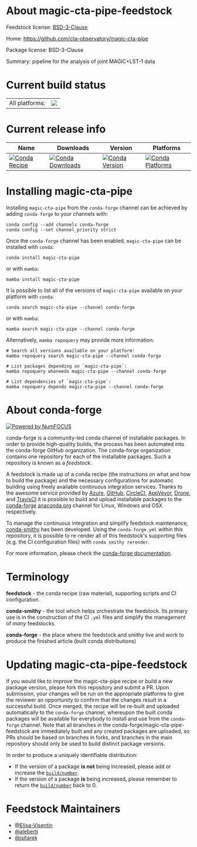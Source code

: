 About magic-cta-pipe-feedstock
==============================

Feedstock license: [BSD-3-Clause](https://github.com/conda-forge/magic-cta-pipe-feedstock/blob/main/LICENSE.txt)

Home: https://github.com/cta-observatory/magic-cta-pipe

Package license: BSD-3-Clause

Summary: pipeline for the analysis of joint MAGIC+LST-1 data

Current build status
====================


<table><tr><td>All platforms:</td>
    <td>
      <a href="https://dev.azure.com/conda-forge/feedstock-builds/_build/latest?definitionId=23294&branchName=main">
        <img src="https://dev.azure.com/conda-forge/feedstock-builds/_apis/build/status/magic-cta-pipe-feedstock?branchName=main">
      </a>
    </td>
  </tr>
</table>

Current release info
====================

| Name | Downloads | Version | Platforms |
| --- | --- | --- | --- |
| [![Conda Recipe](https://img.shields.io/badge/recipe-magic--cta--pipe-green.svg)](https://anaconda.org/conda-forge/magic-cta-pipe) | [![Conda Downloads](https://img.shields.io/conda/dn/conda-forge/magic-cta-pipe.svg)](https://anaconda.org/conda-forge/magic-cta-pipe) | [![Conda Version](https://img.shields.io/conda/vn/conda-forge/magic-cta-pipe.svg)](https://anaconda.org/conda-forge/magic-cta-pipe) | [![Conda Platforms](https://img.shields.io/conda/pn/conda-forge/magic-cta-pipe.svg)](https://anaconda.org/conda-forge/magic-cta-pipe) |

Installing magic-cta-pipe
=========================

Installing `magic-cta-pipe` from the `conda-forge` channel can be achieved by adding `conda-forge` to your channels with:

```
conda config --add channels conda-forge
conda config --set channel_priority strict
```

Once the `conda-forge` channel has been enabled, `magic-cta-pipe` can be installed with `conda`:

```
conda install magic-cta-pipe
```

or with `mamba`:

```
mamba install magic-cta-pipe
```

It is possible to list all of the versions of `magic-cta-pipe` available on your platform with `conda`:

```
conda search magic-cta-pipe --channel conda-forge
```

or with `mamba`:

```
mamba search magic-cta-pipe --channel conda-forge
```

Alternatively, `mamba repoquery` may provide more information:

```
# Search all versions available on your platform:
mamba repoquery search magic-cta-pipe --channel conda-forge

# List packages depending on `magic-cta-pipe`:
mamba repoquery whoneeds magic-cta-pipe --channel conda-forge

# List dependencies of `magic-cta-pipe`:
mamba repoquery depends magic-cta-pipe --channel conda-forge
```


About conda-forge
=================

[![Powered by
NumFOCUS](https://img.shields.io/badge/powered%20by-NumFOCUS-orange.svg?style=flat&colorA=E1523D&colorB=007D8A)](https://numfocus.org)

conda-forge is a community-led conda channel of installable packages.
In order to provide high-quality builds, the process has been automated into the
conda-forge GitHub organization. The conda-forge organization contains one repository
for each of the installable packages. Such a repository is known as a *feedstock*.

A feedstock is made up of a conda recipe (the instructions on what and how to build
the package) and the necessary configurations for automatic building using freely
available continuous integration services. Thanks to the awesome service provided by
[Azure](https://azure.microsoft.com/en-us/services/devops/), [GitHub](https://github.com/),
[CircleCI](https://circleci.com/), [AppVeyor](https://www.appveyor.com/),
[Drone](https://cloud.drone.io/welcome), and [TravisCI](https://travis-ci.com/)
it is possible to build and upload installable packages to the
[conda-forge](https://anaconda.org/conda-forge) [anaconda.org](https://anaconda.org/)
channel for Linux, Windows and OSX respectively.

To manage the continuous integration and simplify feedstock maintenance,
[conda-smithy](https://github.com/conda-forge/conda-smithy) has been developed.
Using the ``conda-forge.yml`` within this repository, it is possible to re-render all of
this feedstock's supporting files (e.g. the CI configuration files) with ``conda smithy rerender``.

For more information, please check the [conda-forge documentation](https://conda-forge.org/docs/).

Terminology
===========

**feedstock** - the conda recipe (raw material), supporting scripts and CI configuration.

**conda-smithy** - the tool which helps orchestrate the feedstock.
                   Its primary use is in the construction of the CI ``.yml`` files
                   and simplify the management of *many* feedstocks.

**conda-forge** - the place where the feedstock and smithy live and work to
                  produce the finished article (built conda distributions)


Updating magic-cta-pipe-feedstock
=================================

If you would like to improve the magic-cta-pipe recipe or build a new
package version, please fork this repository and submit a PR. Upon submission,
your changes will be run on the appropriate platforms to give the reviewer an
opportunity to confirm that the changes result in a successful build. Once
merged, the recipe will be re-built and uploaded automatically to the
`conda-forge` channel, whereupon the built conda packages will be available for
everybody to install and use from the `conda-forge` channel.
Note that all branches in the conda-forge/magic-cta-pipe-feedstock are
immediately built and any created packages are uploaded, so PRs should be based
on branches in forks, and branches in the main repository should only be used to
build distinct package versions.

In order to produce a uniquely identifiable distribution:
 * If the version of a package **is not** being increased, please add or increase
   the [``build/number``](https://docs.conda.io/projects/conda-build/en/latest/resources/define-metadata.html#build-number-and-string).
 * If the version of a package **is** being increased, please remember to return
   the [``build/number``](https://docs.conda.io/projects/conda-build/en/latest/resources/define-metadata.html#build-number-and-string)
   back to 0.

Feedstock Maintainers
=====================

* [@Elisa-Visentin](https://github.com/Elisa-Visentin/)
* [@aleberti](https://github.com/aleberti/)
* [@jsitarek](https://github.com/jsitarek/)

